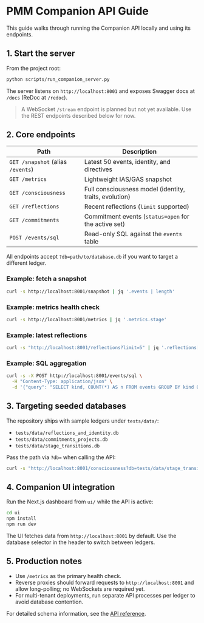 # PMM Companion API Guide

This guide walks through running the Companion API locally and using its endpoints.

## 1. Start the server

From the project root:

```bash
python scripts/run_companion_server.py
```

The server listens on `http://localhost:8001` and exposes Swagger docs at `/docs` (ReDoc at `/redoc`).

> A WebSocket `/stream` endpoint is planned but not yet available. Use the REST endpoints described below for now.

## 2. Core endpoints

| Path | Description |
|------|-------------|
| `GET /snapshot` (alias `/events`) | Latest 50 events, identity, and directives |
| `GET /metrics` | Lightweight IAS/GAS snapshot |
| `GET /consciousness` | Full consciousness model (identity, traits, evolution) |
| `GET /reflections` | Recent reflections (`limit` supported) |
| `GET /commitments` | Commitment events (`status=open` for the active set) |
| `POST /events/sql` | Read-only SQL against the `events` table |

All endpoints accept `?db=path/to/database.db` if you want to target a different ledger.

### Example: fetch a snapshot

```bash
curl -s http://localhost:8001/snapshot | jq '.events | length'
```

### Example: metrics health check

```bash
curl -s http://localhost:8001/metrics | jq '.metrics.stage'
```

### Example: latest reflections

```bash
curl -s "http://localhost:8001/reflections?limit=5" | jq '.reflections[] | {id, ts}'
```

### Example: SQL aggregation

```bash
curl -s -X POST http://localhost:8001/events/sql \
  -H "Content-Type: application/json" \
  -d '{"query": "SELECT kind, COUNT(*) AS n FROM events GROUP BY kind ORDER BY n DESC"}'
```

## 3. Targeting seeded databases

The repository ships with sample ledgers under `tests/data/`:

- `tests/data/reflections_and_identity.db`
- `tests/data/commitments_projects.db`
- `tests/data/stage_transitions.db`

Pass the path via `?db=` when calling the API:

```bash
curl -s "http://localhost:8001/consciousness?db=tests/data/stage_transitions.db" | jq '.consciousness.identity.stage'
```

## 4. Companion UI integration

Run the Next.js dashboard from `ui/` while the API is active:

```bash
cd ui
npm install
npm run dev
```

The UI fetches data from `http://localhost:8001` by default. Use the database selector in the header to switch between ledgers.

## 5. Production notes

- Use `/metrics` as the primary health check.
- Reverse proxies should forward requests to `http://localhost:8001` and allow long-polling; no WebSockets are required yet.
- For multi-tenant deployments, run separate API processes per ledger to avoid database contention.

For detailed schema information, see the [API reference](guide/api-reference.md).
